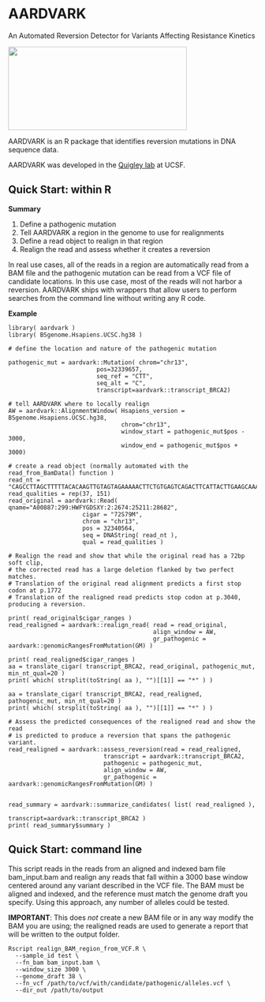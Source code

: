 # AARDVARK

An Automated Reversion Detector for Variants Affecting Resistance Kinetics

<img src="https://quigleylab.ucsf.edu/sites/g/files/tkssra5646/f/wysiwyg/AARDVARK.jpg" style="height: 169px; width:362px;"><br />

AARDVARK is an R package that identifies reversion mutations in DNA sequence data.

AARDVARK was developed in the [Quigley lab](https://quigleylab.ucsf.edu) at UCSF.

## Quick Start: within R

**Summary**

1) Define a pathogenic mutation
2) Tell AARDVARK a region in the genome to use for realignments
3) Define a read object to realign in that region
4) Realign the read and assess whether it creates a reversion

In real use cases, all of the reads in a region are automatically read from a BAM file and the pathogenic mutation can be read from a VCF file of candidate locations. In this use case, most of the reads will not harbor a reversion. AARDVARK ships with wrappers that allow users to perform searches from the command line without writing any R code.

**Example**

```
library( aardvark )
library( BSgenome.Hsapiens.UCSC.hg38 )

# define the location and nature of the pathogenic mutation

pathogenic_mut = aardvark::Mutation( chrom="chr13", 
                         pos=32339657, 
                         seq_ref = "CTT", 
                         seq_alt = "C", 
                         transcript=aardvark::transcript_BRCA2)

# tell AARDVARK where to locally realign
AW = aardvark::AlignmentWindow( Hsapiens_version = BSgenome.Hsapiens.UCSC.hg38, 
                                chrom="chr13",
                                window_start = pathogenic_mut$pos - 3000, 
                                window_end = pathogenic_mut$pos + 3000)

# create a read object (normally automated with the read_from_BamData() function )
read_nt = "CAGCCTTAGCTTTTTACACAAGTTGTAGTAGAAAAACTTCTGTGAGTCAGACTTCATTACTTGAAGCAAAAAAAAGTTCCTTACACAAAGTTAAGGGAGTGTTAGAGGAATTTGATTTAATCAGAACTGAGCATAGTCTTCACTATTCACC"
read_qualities = rep(37, 151)
read_original = aardvark::Read( qname="A00887:299:HWFYGDSXY:2:2674:25211:28682",
                     cigar = "72S79M",
                     chrom = "chr13",
                     pos = 32340564,
                     seq = DNAString( read_nt ),
                     qual = read_qualities )

# Realign the read and show that while the original read has a 72bp soft clip,
# the corrected read has a large deletion flanked by two perfect matches.
# Translation of the original read alignment predicts a first stop codon at p.1772
# Translation of the realigned read predicts stop codon at p.3040, producing a reversion.

print( read_original$cigar_ranges )
read_realigned = aardvark::realign_read( read = read_original, 
                                         align_window = AW, 
                                         gr_pathogenic = aardvark::genomicRangesFromMutation(GM) )

print( read_realigned$cigar_ranges )
aa = translate_cigar( transcript_BRCA2, read_original, pathogenic_mut, min_nt_qual=20 )
print( which( strsplit(toString( aa ), "")[[1]] == "*" ) )

aa = translate_cigar( transcript_BRCA2, read_realigned, pathogenic_mut, min_nt_qual=20 )
print( which( strsplit(toString( aa ), "")[[1]] == "*" ) )

# Assess the predicted consequences of the realigned read and show the read
# is predicted to produce a reversion that spans the pathogenic variant.
read_realigned = aardvark::assess_reversion(read = read_realigned,
                           transcript = aardvark::transcript_BRCA2,
                           pathogenic = pathogenic_mut,
                           align_window = AW,
                           gr_pathogenic =  aardvark::genomicRangesFromMutation(GM) )
                                                    
                                                    
read_summary = aardvark::summarize_candidates( list( read_realigned ), 
                                               transcript=aardvark::transcript_BRCA2 )
print( read_summary$summary )
```

## Quick Start: command line

This script reads in the reads from an aligned and indexed bam file bam_input.bam and realign any reads that fall within a 3000 base window centered around any variant described in the VCF file. The BAM must be aligned and indexed, and the reference must match the genome draft you specify. Using this approach, any number of alleles could be tested.

**IMPORTANT**: This does *not* create a new BAM file or in any way modify the BAM you are using; the realigned reads are used to generate a report that will be written to the output folder.

```
Rscript realign_BAM_region_from_VCF.R \
  --sample_id test \
  --fn_bam bam_input.bam \
  --window_size 3000 \
  --genome_draft 38 \
  --fn_vcf /path/to/vcf/with/candidate/pathogenic/alleles.vcf \
  --dir_out /path/to/output

```

